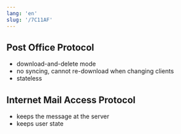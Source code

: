 ```yaml
---
lang: 'en'
slug: '/7C11AF'
---
```


## Post Office Protocol

- download-and-delete mode
- no syncing, cannot re-download when changing clients
- stateless

## Internet Mail Access Protocol

- keeps the message at the server
- keeps user state

<head>
  <html lang="en-US"/>
</head>

